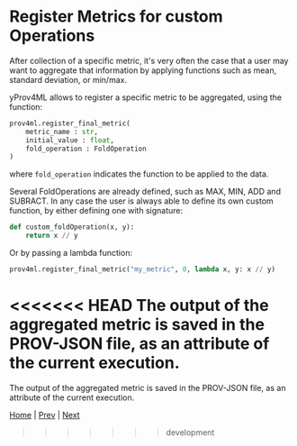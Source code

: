 
# Register Metrics for custom Operations

After collection of a specific metric, it's very often the case that a user may want to aggregate that information by applying functions such as mean, standard deviation, or min/max. 

yProv4ML allows to register a specific metric to be aggregated, using the function: 

```python
prov4ml.register_final_metric(
    metric_name : str,
    initial_value : float,
    fold_operation : FoldOperation
) 
```

where `fold_operation` indicates the function to be applied to the data. 

Several FoldOperations are already defined, such as MAX, MIN, ADD and SUBRACT. 
In any case the user is always able to define its own custom function, by either defining one with signature: 

```python
def custom_foldOperation(x, y): 
    return x // y
```

Or by passing a lambda function: 

```python
prov4ml.register_final_metric("my_metric", 0, lambda x, y: x // y) 
```

<<<<<<< HEAD
The output of the aggregated metric is saved in the PROV-JSON file, as an attribute of the current execution. 
=======
The output of the aggregated metric is saved in the PROV-JSON file, as an attribute of the current execution. 

[Home](README.md) | [Prev](time.md) | [Next](usage_pytorch.md)
>>>>>>> development
